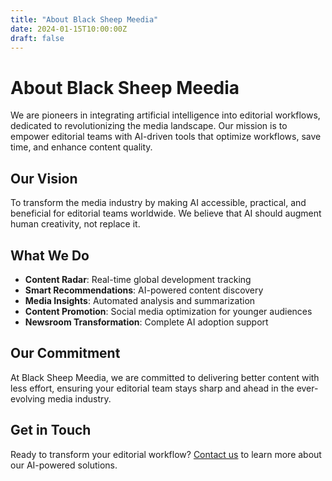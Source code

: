 ```yaml
---
title: "About Black Sheep Meedia"
date: 2024-01-15T10:00:00Z
draft: false
---
```


# About Black Sheep Meedia

We are pioneers in integrating artificial intelligence into editorial workflows, dedicated to revolutionizing the media landscape. Our mission is to empower editorial teams with AI-driven tools that optimize workflows, save time, and enhance content quality.

## Our Vision

To transform the media industry by making AI accessible, practical, and beneficial for editorial teams worldwide. We believe that AI should augment human creativity, not replace it.

## What We Do

- **Content Radar**: Real-time global development tracking
- **Smart Recommendations**: AI-powered content discovery
- **Media Insights**: Automated analysis and summarization
- **Content Promotion**: Social media optimization for younger audiences
- **Newsroom Transformation**: Complete AI adoption support

## Our Commitment

At Black Sheep Meedia, we are committed to delivering better content with less effort, ensuring your editorial team stays sharp and ahead in the ever-evolving media industry.

## Get in Touch

Ready to transform your editorial workflow? [Contact us](/contact) to learn more about our AI-powered solutions.
